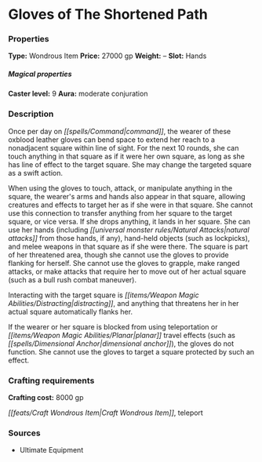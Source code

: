 ﻿---
Title: "Gloves of The Shortened Path"
Type: "Wondrous Item"
Price: "27000 gp"
Weight: "–"
Slot: "Hands"
Caster level: "9"
Aura: "moderate conjuration"
Description: |
  "Once per day on command, the wearer of these oxblood leather gloves can bend space to extend her reach to a nonadjacent square within line of sight. For the next 10 rounds, she can touch anything in that square as if it were her own square, as long as she has line of effect to the target square. She may change the targeted square as a swift action.
  When using the gloves to touch, attack, or manipulate anything in the square, the wearer's arms and hands also appear in that square, allowing creatures and effects to target her as if she were in that square. She cannot use this connection to transfer anything from her square to the target square, or vice versa. If she drops anything, it lands in her square. She can use her hands (including natural attacks from those hands, if any), hand-held objects (such as lockpicks), and melee weapons in that square as if she were there. The square is part of her threatened area, though she cannot use the gloves to provide flanking for herself. She cannot use the gloves to grapple, make ranged attacks, or make attacks that require her to move out of her actual square (such as a bull rush combat maneuver).
  Interacting with the target square is distracting, and anything that threatens her in her actual square automatically flanks her.
  If the wearer or her square is blocked from using teleportation or planar travel effects (such as _dimensional anchor_), the gloves do not function. She cannot use the gloves to target a square protected by such an effect."
Crafting cost: "8000 gp"
Sources: "['Ultimate Equipment']"
---

# Gloves of The Shortened Path

### Properties

**Type:** Wondrous Item **Price:** 27000 gp **Weight:** – **Slot:** Hands

##### Magical properties

**Caster level:** 9 **Aura:** moderate conjuration

### Description

Once per day on _[[spells/Command|command]]_, the wearer of these oxblood leather gloves can bend space to extend her reach to a nonadjacent square within line of sight. For the next 10 rounds, she can touch anything in that square as if it were her own square, as long as she has line of effect to the target square. She may change the targeted square as a swift action.

When using the gloves to touch, attack, or manipulate anything in the square, the wearer's arms and hands also appear in that square, allowing creatures and effects to target her as if she were in that square. She cannot use this connection to transfer anything from her square to the target square, or vice versa. If she drops anything, it lands in her square. She can use her hands (including _[[universal monster rules/Natural Attacks|natural attacks]]_ from those hands, if any), hand-held objects (such as lockpicks), and melee weapons in that square as if she were there. The square is part of her threatened area, though she cannot use the gloves to provide flanking for herself. She cannot use the gloves to grapple, make ranged attacks, or make attacks that require her to move out of her actual square (such as a bull rush combat maneuver).

Interacting with the target square is _[[items/Weapon Magic Abilities/Distracting|distracting]]_, and anything that threatens her in her actual square automatically flanks her.

If the wearer or her square is blocked from using teleportation or _[[items/Weapon Magic Abilities/Planar|planar]]_ travel effects (such as _[[spells/Dimensional Anchor|dimensional anchor]]_), the gloves do not function. She cannot use the gloves to target a square protected by such an effect.

### Crafting requirements

**Crafting cost:** 8000 gp

_[[feats/Craft Wondrous Item|Craft Wondrous Item]]_, teleport

### Sources

* Ultimate Equipment